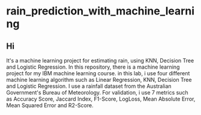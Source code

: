 # rain_prediction_with_machine_learning
## Hi
It's a machine learning project for estimating rain, using KNN, Decision Tree and Logistic Regression.
In this repository, there is a machine learning project for my IBM machine learning course. in this lab, i use four different machine learning algorithm such as Linear Regression, KNN, Decision Tree and Logistic Regression.
I use a rainfall dataset from the Australian Government's Bureau of Meteorology.
For validation, i use 7 metrics such as Accuracy Score, Jaccard Index, F1-Score, LogLoss, Mean Absolute Error, Mean Squared Error and R2-Score.

